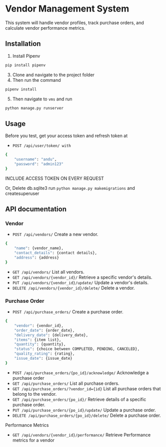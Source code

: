 # Vendor Management System 
 This system will handle vendor profiles, track purchase orders, and calculate vendor performance
metrics.

## Installation

  1. Install Pipenv
```bash
pip install pipenv
```
  3. Clone and navigate to the project folder
  4. Then run the command
```bash
pipenv install
```
  5. Then navigate to `vms` and run
```bash
python manage.py runserver
```
## Usage
Before you test, get your access token and refresh token at

  - `POST /api/user/token/ with`
  ```bash
{
      "username": "andu",
      "password": "admin123"
}

```
      
INCLUDE ACCESS TOKEN ON EVERY REQUEST

Or, Delete db.sqlite3 run `python manage.py makemigrations` and createsuperuser

## API documentation
### Vendor
  - `POST /api/vendors/`    Create a new vendor.
```bash
{
    "name": {vendor_name},
    "contact_details": {contact details},
    "address": {address}
}
```
  - `GET /api/vendors/`     List all vendors.
  - `GET /api/vendors/{vendor_id}/`                    Retrieve a specific vendor's details.
  - `PUT /api/vendors/{vendor_id}/update/`              Update a vendor's details.
  - `DELETE /api/vendors/{vendor_id}/delete/`           Delete a vendor.

### Purchase Order
  - `POST /api/purchase_orders/`                       Create a purchase order.
```bash
{
    "vendor": {vendor_id},
    "order_date": {order_date},
    "delivery_date": {delivery_date},
    "items": {item list},
    "quantity": {quantity},
    "status": {choice between COMPLETED, PENDING, CANCELED},
    "quality_rating": {rating},
    "issue_date": {issue_date}
}
```
  - `POST /api/purchase_orders/{po_id}/acknowledge/`     Acknowledge a purchase order
  - `GET /api/purchase_orders/`                        List all purchase orders.
  - `GET /api/purchase_orders/?vendor_id={id}`         List all purchase orders that belong to the vendor.
  - `GET /api/purchase_orders/{po_id}/`               Retrieve details of a specific purchase order.
  - `PUT /api/purchase_orders/{po_id}/update/`         Update a purchase order.
  - `DELETE /api/purchase_orders/{po_id}/delete/`     Delete a purchase order.
  


Performance Metrics
  - `GET /api/vendors/{vendor_id}/performance/`        Retrieve Performance metrics for a vendor
  




